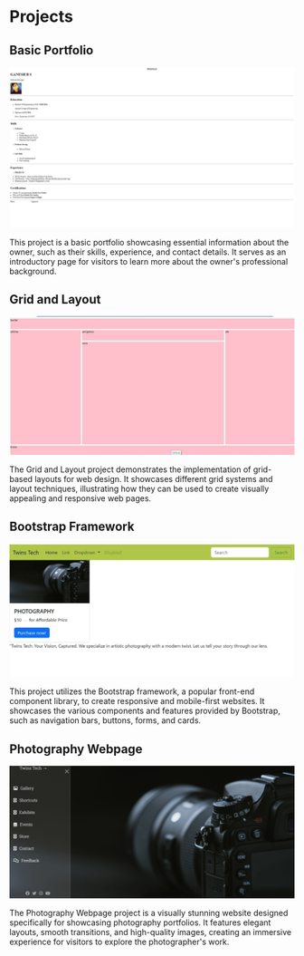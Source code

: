 # Projects

## Basic Portfolio
![Basic Portfolio](https://github.com/Targetwins/Delta-4.0/blob/main/resume.png)

This project is a basic portfolio showcasing essential information about the owner, such as their skills, experience, and contact details. It serves as an introductory page for visitors to learn more about the owner's professional background.

## Grid and Layout
![Grid and Layout](https://github.com/Targetwins/Delta-4.0/blob/main/grid.jpg)

The Grid and Layout project demonstrates the implementation of grid-based layouts for web design. It showcases different grid systems and layout techniques, illustrating how they can be used to create visually appealing and responsive web pages.

## Bootstrap Framework
![Bootstrap Framework](https://github.com/Targetwins/Delta-4.0/blob/main/bsf1.jpeg)

This project utilizes the Bootstrap framework, a popular front-end component library, to create responsive and mobile-first websites. It showcases the various components and features provided by Bootstrap, such as navigation bars, buttons, forms, and cards.

## Photography Webpage
![Photography Webpage](https://github.com/Targetwins/Delta-4.0/blob/main/phtography.png)

The Photography Webpage project is a visually stunning website designed specifically for showcasing photography portfolios. It features elegant layouts, smooth transitions, and high-quality images, creating an immersive experience for visitors to explore the photographer's work.

